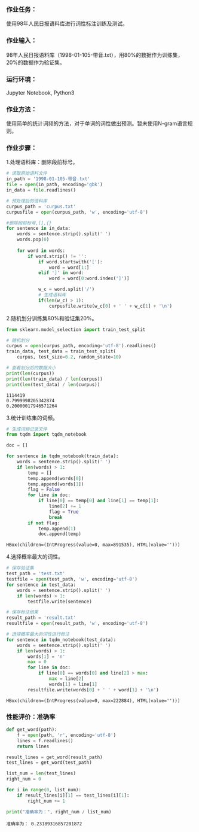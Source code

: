 
### 作业任务：

使用98年人民日报语料库进行词性标注训练及测试。

### 作业输入：

98年人民日报语料库（1998-01-105-带音.txt），用80%的数据作为训练集，20%的数据作为验证集。

### 运行环境：

Jupyter Notebook, Python3

### 作业方法：

使用简单的统计词频的方法，对于单词的词性做出预测。暂未使用N-gram语言规则。

### 作业步骤：

1.处理语料库：删除段前标号。


```python
# 读取原始语料文件
in_path = '1998-01-105-带音.txt'
file = open(in_path, encoding='gbk')
in_data = file.readlines()
```


```python
# 预处理后的语料库
curpus_path = 'curpus.txt'
curpusfile = open(curpus_path, 'w', encoding='utf-8')
```


```python
#删除段前标号,[],{}
for sentence in in_data:
    words = sentence.strip().split(' ')
    words.pop(0)
    
    for word in words:
        if word.strip() != '':
            if word.startswith('['):
                word = word[1:]
            elif ']' in word:
                word = word[0:word.index(']')]

            w_c = word.split('/')
            # 生成语料库
            if(len(w_c) > 1):
                curpusfile.write(w_c[0] + ' ' + w_c[1] + '\n')
```

2.随机划分训练集80%和验证集20%。


```python
from sklearn.model_selection import train_test_split

# 随机划分
curpus = open(curpus_path, encoding='utf-8').readlines()
train_data, test_data = train_test_split(
    curpus, test_size=0.2, random_state=10)
```


```python
# 查看划分后的数据大小
print(len(curpus))
print(len(train_data) / len(curpus))
print(len(test_data) / len(curpus))
```

    1114419
    0.7999998205342874
    0.20000017946571264
    

3.统计训练集的词频。


```python
# 生成词频记录文件
from tqdm import tqdm_notebook

doc = []

for sentence in tqdm_notebook(train_data):
    words = sentence.strip().split(' ')
    if len(words) > 1:
        temp = []
        temp.append(words[0])
        temp.append(words[1])
        flag = False
        for line in doc:
            if line[0] == temp[0] and line[1] == temp[1]:
                line[2] += 1
                flag = True
                break
        if not flag:
            temp.append(1)
            doc.append(temp)
```


    HBox(children=(IntProgress(value=0, max=891535), HTML(value='')))


4.选择概率最大的词性。


```python
# 保存验证集
test_path = 'test.txt'
testfile = open(test_path, 'w', encoding='utf-8')
for sentence in test_data:
    words = sentence.strip().split(' ')
    if len(words) > 1:
        testfile.write(sentence)
```


```python
# 保存标注结果
result_path = 'result.txt'
resultfile = open(result_path, 'w', encoding='utf-8')
```


```python
# 选择概率最大的词性进行标注
for sentence in tqdm_notebook(test_data):
    words = sentence.strip().split(' ')
    if len(words) > 1:
        words[1] = 'n'
        max = 0
        for line in doc:
            if line[0] == words[0] and line[2] > max:
                max = line[2]
                words[1] = line[1]
        resultfile.write(words[0] + ' ' + word[1] + '\n')
```


    HBox(children=(IntProgress(value=0, max=222884), HTML(value='')))


### 性能评价：准确率


```python
def get_word(path):
    f = open(path, 'r', encoding='utf-8')
    lines = f.readlines()
    return lines

result_lines = get_word(result_path)
test_lines = get_word(test_path)

list_num = len(test_lines)
right_num = 0

for i in range(0, list_num):
    if result_lines[i][1] == test_lines[i][1]:
        right_num += 1

print("准确率为：", right_num / list_num)
```

    准确率为： 0.23189316857201872
    
